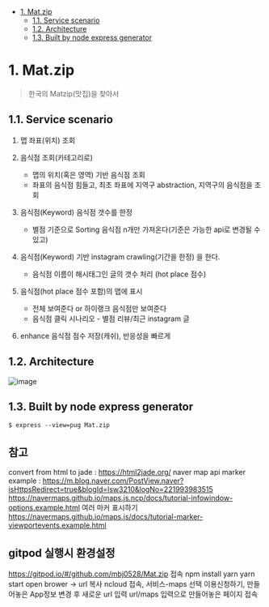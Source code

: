 <!-- TOC -->

- [1. Mat.zip](#1-matzip)
  - [1.1. Service scenario](#11-service-scenario)
  - [1.2. Architecture](#12-architecture)
  - [1.3. Built by node express generator](#13-built-by-node-express-generator)

<!-- /TOC -->
# 1. Mat.zip

> 한국의 Matzip(맛집)을 찾아서

## 1.1. Service scenario

1. 맵 좌표(위치) 조회

2. 음식점 조회(카테고리로)

   - 맵의 위치(혹은 영역) 기반 음식점 조회
   - 좌표의 음식점 힘들고, 최초 좌표에 지역구 abstraction, 지역구의 음식점을 조회

3. 음식점(Keyword) 음식점 갯수를 한정

   - 별점 기준으로 Sorting 음식점 n개만 가져온다(기준은 가능한 api로 변경될 수 있고)

4. 음식점(Keyword) 기반 instagram crawling(기간을 한정) 을 한다.

   - 음식점 이름이 해시태그인 글의 갯수 처리 (hot place 점수)

5. 음식점(hot place 점수 포함)의  맵에 표시

   - 전체 보여준다 or 하이랭크 음식점만 보여준다
   - 음식점 클릭 시나리오 - 별점 리뷰/최근 instagram 글

6. enhance 음식점 점수 저장(캐쉬), 반응성을 빠르게

## 1.2. Architecture
![image](https://user-images.githubusercontent.com/29352783/113153835-6dbd9480-9272-11eb-9e55-afbf72d7728a.png)

## 1.3. Built by node express generator
```
$ express --view=pug Mat.zip
```

## 참고
convert from html to jade : https://html2jade.org/
naver map api marker example : https://m.blog.naver.com/PostView.naver?isHttpsRedirect=true&blogId=lsw3210&logNo=221993983515
https://navermaps.github.io/maps.js.ncp/docs/tutorial-infowindow-options.example.html
여러 마커 표시하기
https://navermaps.github.io/maps.js/docs/tutorial-marker-viewportevents.example.html

## gitpod 실행시 환경설정
https://gitpod.io/#/github.com/mbj0528/Mat.zip 접속
npm install yarn
yarn start
open brower -> url 복사
ncloud 접속, 서비스-maps 선택
이용신청하기, 만들어놓은 App정보 변경 후 새로운 url 입력
url/maps 입력으로 만들어놓은 페이지 접속